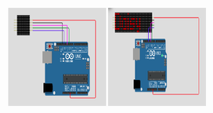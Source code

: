 <img src="https://github.com/yamunah96/LED_DOT-MATRIX/blob/main/circuit.PNG" width="200" height="200"> <img src="https://github.com/yamunah96/LED_DOT-MATRIX/blob/main/display.PNG" width="200" height="200">

